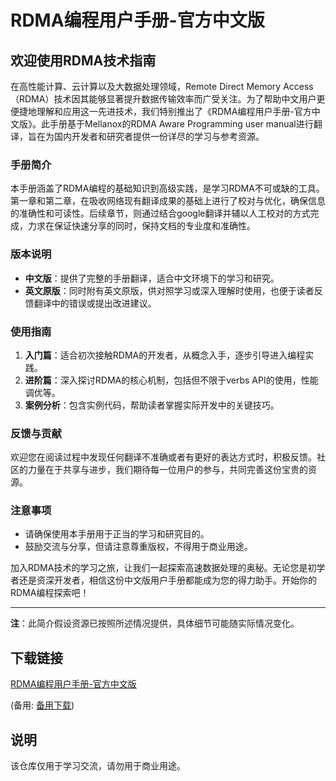 # RDMA编程用户手册-官方中文版

## 欢迎使用RDMA技术指南

在高性能计算、云计算以及大数据处理领域，Remote Direct Memory Access（RDMA）技术因其能够显著提升数据传输效率而广受关注。为了帮助中文用户更便捷地理解和应用这一先进技术，我们特别推出了《RDMA编程用户手册-官方中文版》。此手册基于Mellanox的RDMA Aware Programming user manual进行翻译，旨在为国内开发者和研究者提供一份详尽的学习与参考资源。

### 手册简介

本手册涵盖了RDMA编程的基础知识到高级实践，是学习RDMA不可或缺的工具。第一章和第二章，在吸收网络现有翻译成果的基础上进行了校对与优化，确保信息的准确性和可读性。后续章节，则通过结合google翻译并辅以人工校对的方式完成，力求在保证快速分享的同时，保持文档的专业度和准确性。

### 版本说明

- **中文版**：提供了完整的手册翻译，适合中文环境下的学习和研究。
- **英文原版**：同时附有英文原版，供对照学习或深入理解时使用，也便于读者反馈翻译中的错误或提出改进建议。

### 使用指南

1. **入门篇**：适合初次接触RDMA的开发者，从概念入手，逐步引导进入编程实践。
2. **进阶篇**：深入探讨RDMA的核心机制，包括但不限于verbs API的使用，性能调优等。
3. **案例分析**：包含实例代码，帮助读者掌握实际开发中的关键技巧。

### 反馈与贡献

欢迎您在阅读过程中发现任何翻译不准确或者有更好的表达方式时，积极反馈。社区的力量在于共享与进步，我们期待每一位用户的参与，共同完善这份宝贵的资源。

### 注意事项

- 请确保使用本手册用于正当的学习和研究目的。
- 鼓励交流与分享，但请注意尊重版权，不得用于商业用途。

加入RDMA技术的学习之旅，让我们一起探索高速数据处理的奥秘。无论您是初学者还是资深开发者，相信这份中文版用户手册都能成为您的得力助手。开始你的RDMA编程探索吧！

---

**注**：此简介假设资源已按照所述情况提供，具体细节可能随实际情况变化。

## 下载链接
[RDMA编程用户手册-官方中文版](https://pan.quark.cn/s/e78db7d31618) 

(备用: [备用下载](https://pan.baidu.com/s/1XgRmRMOjgWpE4GvNmMHHNQ?pwd=1234))

## 说明

该仓库仅用于学习交流，请勿用于商业用途。
